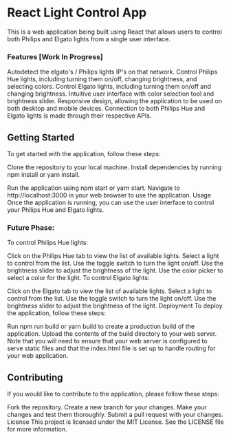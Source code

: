 # React Light Control App
This is a web application being built using React that allows users to control both Philips and Elgato lights from a single user interface.

### Features [Work In Progress]
Autodetect the elgato's / Philips lights IP's on that network.
Control Philips Hue lights, including turning them on/off, changing brightness, and selecting colors.
Control Elgato lights, including turning them on/off and changing brightness.
Intuitive user interface with color selection tool and brightness slider.
Responsive design, allowing the application to be used on both desktop and mobile devices.
Connection to both Philips Hue and Elgato lights is made through their respective APIs.

## Getting Started
To get started with the application, follow these steps:

Clone the repository to your local machine.
Install dependencies by running npm install or yarn install.

Run the application using npm start or yarn start.
Navigate to http://localhost:3000 in your web browser to use the application.
Usage
Once the application is running, you can use the user interface to control your Philips Hue and Elgato lights.

### Future Phase:
To control Philips Hue lights:

Click on the Philips Hue tab to view the list of available lights.
Select a light to control from the list.
Use the toggle switch to turn the light on/off.
Use the brightness slider to adjust the brightness of the light.
Use the color picker to select a color for the light.
To control Elgato lights:

Click on the Elgato tab to view the list of available lights.
Select a light to control from the list.
Use the toggle switch to turn the light on/off.
Use the brightness slider to adjust the brightness of the light.
Deployment
To deploy the application, follow these steps:

Run npm run build or yarn build to create a production build of the application.
Upload the contents of the build directory to your web server.
Note that you will need to ensure that your web server is configured to serve static files and that the index.html file is set up to handle routing for your web application.

## Contributing
If you would like to contribute to the application, please follow these steps:

Fork the repository.
Create a new branch for your changes.
Make your changes and test them thoroughly.
Submit a pull request with your changes.
License
This project is licensed under the MIT License. See the LICENSE file for more information.
